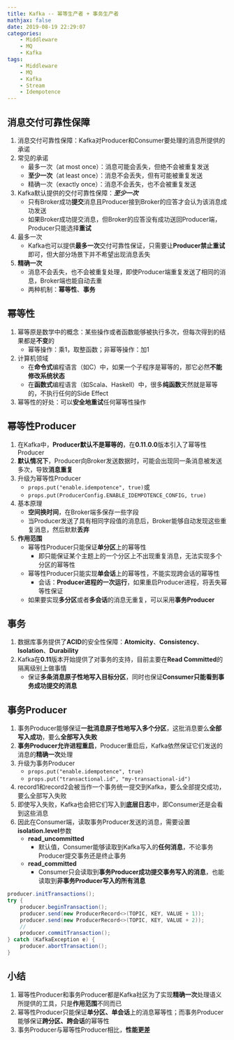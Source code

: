 ```yaml
---
title: Kafka -- 幂等生产者 + 事务生产者
mathjax: false
date: 2019-08-19 22:29:07
categories:
    - Middleware
    - MQ
    - Kafka
tags:
    - Middleware
    - MQ
    - Kafka
    - Stream
    - Idempotence
---
```


## 消息交付可靠性保障
1. 消息交付可靠性保障：Kafka对Producer和Consumer要处理的消息所提供的承诺
2. 常见的承诺
    - 最多一次（at most once）：消息可能会丢失，但绝不会被重复发送
    - **至少一次**（at least once）：消息不会丢失，但有可能被重复发送
    - 精确一次（exactly once）：消息不会丢失，也不会被重复发送
3. Kafka默认提供的交付可靠性保障：_**至少一次**_
    - 只有Broker成功**提交**消息且Producer接到Broker的应答才会认为该消息成功发送
    - 如果Broker成功提交消息，但Broker的应答没有成功送回Producer端，Producer只能选择**重试**
4. 最多一次
    - Kafka也可以提供**最多一次**交付可靠性保证，只需要让**Producer禁止重试**即可，但大部分场景下并不希望出现消息丢失
5. **精确一次**
    - 消息不会丢失，也不会被重复处理，即使Producer端重复发送了相同的消息，Broker端也能自动去重
    - 两种机制：**幂等性**、**事务**

<!-- more -->

## 幂等性
1. 幂等原是数学中的概念：某些操作或者函数能够被执行多次，但每次得到的结果都是**不变**的
    - 幂等操作：乘1，取整函数；非幂等操作：加1
2. 计算机领域
    - 在**命令式**编程语言（如C）中，如果一个子程序是幂等的，那它必然**不能修改系统状态**
    - 在**函数式**编程语言（如Scala、Haskell）中，很多**纯函数**天然就是幂等的，不执行任何的Side Effect
3. 幂等性的好处：可以**安全地重试**任何幂等性操作

## 幂等性Producer
1. 在Kafka中，**Producer默认不是幂等的**，在**0.11.0.0**版本引入了幂等性Producer
2. **默认情况下**，Producer向Broker发送数据时，可能会出现同一条消息被发送多次，导致**消息重复**
3. 升级为幂等性Producer
    - `props.put("enable.idempotence", true)`或
    - `props.put(ProducerConfig.ENABLE_IDEMPOTENCE_CONFIG, true)`
4. 基本原理
    - **空间换时间**，在Broker端多保存一些字段
    - 当Producer发送了具有相同字段值的消息后，Broker能够自动发现这些重复消息，然后默默**丢弃**
5. **作用范围**
    - 幂等性Producer只能保证**单分区**上的幂等性
        - 即只能保证某个主题上的一个分区上不出现重复消息，无法实现多个分区的幂等性
    - 幂等性Producer只能实现**单会话**上的幂等性，不能实现跨会话的幂等性
        - 会话：**Producer进程的一次运行**，如果重启Producer进程，将丢失幂等性保证
    - 如果要实现**多分区**或者**多会话**的消息无重复，可以采用**事务Producer**

## 事务
1. 数据库事务提供了**ACID**的安全性保障：**Atomicity**、**Consistency**、**Isolation**、**Durability**
2. Kafka在**0.11**版本开始提供了对事务的支持，目前主要在**Read Committed**的隔离级别上做事情
    - 保证**多条消息原子性地写入目标分区**，同时也保证**Consumer只能看到事务成功提交的消息**

## 事务Producer
1. 事务Producer能够保证**一批消息原子性地写入多个分区**，这批消息要么**全部写入成功**，要么**全部写入失败**
2. **事务Producer允许进程重启**，Producer重启后，Kafka依然保证它们发送的消息的**精确一次**处理
3. 升级为事务Producer
    - `props.put("enable.idempotence", true)`
    - `props.put("transactional.id", "my-transactional-id")`
4. record1和record2会被当作一个事务统一提交到Kafka，要么全部提交成功，要么全部写入失败
5. 即使写入失败，Kafka也会把它们写入到**底层日志**中，即Consumer还是会看到这些消息
6. 因此在Consumer端，读取事务Producer发送的消息，需要设置**isolation.level**参数
    - **read_uncommitted**
        - 默认值，Consumer能够读取到Kafka写入的**任何消息**，不论事务Producer提交事务还是终止事务
    - **read_committed**
        - Consumer只会读取到**事务Producer成功提交事务写入的消息**，也能读取到**非事务Producer写入的所有消息**

```java
producer.initTransactions();
try {
    producer.beginTransaction();
    producer.send(new ProducerRecord<>(TOPIC, KEY, VALUE + 1));
    producer.send(new ProducerRecord<>(TOPIC, KEY, VALUE + 2));
    //
    producer.commitTransaction();
} catch (KafkaException e) {
    producer.abortTransaction();
}
```

## 小结
1. 幂等性Producer和事务Producer都是Kafka社区为了实现**精确一次**处理语义所提供的工具，只是**作用范围**不同而已
2. 幂等性Producer只能保证**单分区、单会话**上的消息幂等性；而事务Producer能够保证**跨分区、跨会话**的幂等性
3. 事务Producer与幂等性Producer相比，**性能更差**
